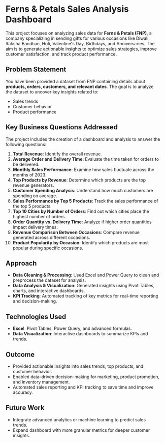 # Ferns & Petals Sales Analysis Dashboard

This project focuses on analyzing sales data for **Ferns & Petals (FNP)**, a company specializing in sending gifts for various occasions like Diwali, Raksha Bandhan, Holi, Valentine's Day, Birthdays, and Anniversaries. The aim is to generate actionable insights to optimize sales strategies, improve customer satisfaction, and track product performance.

## Problem Statement
You have been provided a dataset from FNP containing details about **products, orders, customers, and relevant dates**. The goal is to analyze the dataset to uncover key insights related to:

- Sales trends
- Customer behavior
- Product performance

## Key Business Questions Addressed
The project includes the creation of a dashboard and analysis to answer the following questions:

1. **Total Revenue**: Identify the overall revenue.
2. **Average Order and Delivery Time**: Evaluate the time taken for orders to be delivered.
3. **Monthly Sales Performance**: Examine how sales fluctuate across the months of 2023.
4. **Top Products by Revenue**: Determine which products are the top revenue generators.
5. **Customer Spending Analysis**: Understand how much customers are spending on average.
6. **Sales Performance by Top 5 Products**: Track the sales performance of the top 5 products.
7. **Top 10 Cities by Number of Orders**: Find out which cities place the highest number of orders.
8. **Order Quantity vs. Delivery Time**: Analyze if higher order quantities impact delivery times.
9. **Revenue Comparison Between Occasions**: Compare revenue generated across different occasions.
10. **Product Popularity by Occasion**: Identify which products are most popular during specific occasions.

## Approach
- **Data Cleaning & Processing**: Used Excel and Power Query to clean and preprocess the dataset for analysis.
- **Data Analysis & Visualization**: Generated insights using Pivot Tables, charts, and interactive dashboards.
- **KPI Tracking**: Automated tracking of key metrics for real-time reporting and decision-making.

## Technologies Used
- **Excel**: Pivot Tables, Power Query, and advanced formulas.
- **Data Visualization**: Interactive dashboards to summarize KPIs and trends.

## Outcome
- Provided actionable insights into sales trends, top products, and customer behavior.
- Enabled data-driven decision-making for marketing, product promotion, and inventory management.
- Automated sales reporting and KPI tracking to save time and improve accuracy.

## Future Work
- Integrate advanced analytics or machine learning to predict sales trends.
- Expand dashboard with more granular metrics for deeper customer insights.
